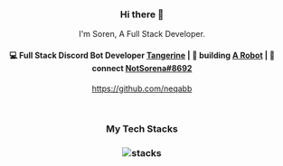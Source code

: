<h3 align="center"> Hi there 👋</h3>

<p align="center">
I'm Soren, A Full Stack Developer.
</p>

<h4 align="center">
💻 Full Stack Discord Bot Developer <a href="https://discord.com/api/oauth2/authorize?client_id=1037049081169711214&permissions=8&scope=bot">Tangerine</a> | 🌱 building <a href="https://discord.com">A Robot</a> | 💬 connect <a href="https://discord.com">NotSorena#8692</a>
</h4>
<p  align="center">
<a href="https://github.com/neqabb">https://github.com/neqabb</a>
</p>

<br/>
<h3 align="center">
My Tech Stacks
</h3>

<h3 align="center">
<img src="https://raw.githubusercontent.com/akasrai/akasrai/master/assets/stack-hills.png" alt="stacks"/>
</h3>
